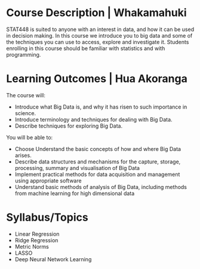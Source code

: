# Course Description | Whakamahuki

STAT448 is suited to anyone with an interest in data, and how it can be used in decision
making. In this course we introduce you to big data and some of the techniques you can use
to access, explore and investigate it. Students enrolling in this course should be familiar with
statistics and with programming.

# Learning Outcomes | Hua Akoranga

The course will:

- Introduce what Big Data is, and why it has risen to such importance in science.
- Introduce terminology and techniques for dealing with Big Data.
- Describe techniques for exploring Big Data.

You will be able to:

- Choose Understand the basic concepts of how and where Big Data arises.
- Describe data structures and mechanisms for the capture, storage, processing, summary and visualisation of Big Data
- Implement practical methods for data acquisition and management using appropriate
software
- Understand basic methods of analysis of Big Data, including methods from machine
learning for high dimensional data

# Syllabus/Topics

- Linear Regression
- Ridge Regression
- Metric Norms
- LASSO
- Deep Neural Network Learning
